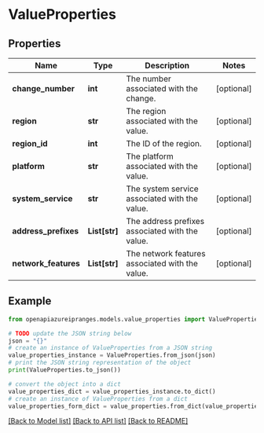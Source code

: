 # ValueProperties


## Properties

Name | Type | Description | Notes
------------ | ------------- | ------------- | -------------
**change_number** | **int** | The number associated with the change. | [optional] 
**region** | **str** | The region associated with the value. | [optional] 
**region_id** | **int** | The ID of the region. | [optional] 
**platform** | **str** | The platform associated with the value. | [optional] 
**system_service** | **str** | The system service associated with the value. | [optional] 
**address_prefixes** | **List[str]** | The address prefixes associated with the value. | [optional] 
**network_features** | **List[str]** | The network features associated with the value. | [optional] 

## Example

```python
from openapiazureipranges.models.value_properties import ValueProperties

# TODO update the JSON string below
json = "{}"
# create an instance of ValueProperties from a JSON string
value_properties_instance = ValueProperties.from_json(json)
# print the JSON string representation of the object
print(ValueProperties.to_json())

# convert the object into a dict
value_properties_dict = value_properties_instance.to_dict()
# create an instance of ValueProperties from a dict
value_properties_form_dict = value_properties.from_dict(value_properties_dict)
```
[[Back to Model list]](../README.md#documentation-for-models) [[Back to API list]](../README.md#documentation-for-api-endpoints) [[Back to README]](../README.md)


